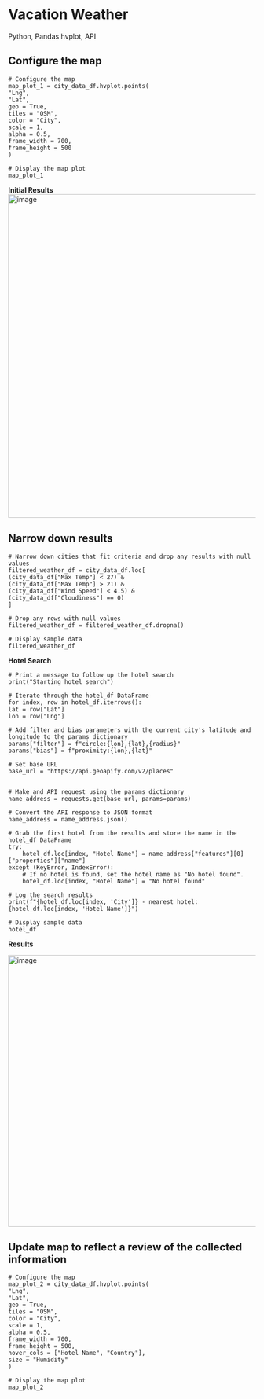 # Vacation Weather
Python, Pandas hvplot, API

## Configure the map    
    # Configure the map
    map_plot_1 = city_data_df.hvplot.points(
    "Lng",
    "Lat",
    geo = True,
    tiles = "OSM",
    color = "City",
    scale = 1,
    alpha = 0.5,
    frame_width = 700,
    frame_height = 500    
    )

    # Display the map plot
    map_plot_1

**Initial Results**  
<img width="659" alt="image" src="https://github.com/SavannahWithAnH/VacationWeather_APIs/assets/126124356/a2b90e42-a1fe-43eb-8fa2-53d3549253c9">   

## Narrow down results   
    # Narrow down cities that fit criteria and drop any results with null values
    filtered_weather_df = city_data_df.loc[
    (city_data_df["Max Temp"] < 27) &
    (city_data_df["Max Temp"] > 21) &
    (city_data_df["Wind Speed"] < 4.5) &
    (city_data_df["Cloudiness"] == 0)
    ]

    # Drop any rows with null values
    filtered_weather_df = filtered_weather_df.dropna()

    # Display sample data
    filtered_weather_df  

**Hotel Search**       

    # Print a message to follow up the hotel search
    print("Starting hotel search")

    # Iterate through the hotel_df DataFrame
    for index, row in hotel_df.iterrows():
    lat = row["Lat"]
    lon = row["Lng"]
    
    # Add filter and bias parameters with the current city's latitude and longitude to the params dictionary
    params["filter"] = f"circle:{lon},{lat},{radius}"
    params["bias"] = f"proximity:{lon},{lat}"
    
    # Set base URL
    base_url = "https://api.geoapify.com/v2/places"


    # Make and API request using the params dictionary
    name_address = requests.get(base_url, params=params)
    
    # Convert the API response to JSON format
    name_address = name_address.json()  
    
    # Grab the first hotel from the results and store the name in the hotel_df DataFrame
    try:
        hotel_df.loc[index, "Hotel Name"] = name_address["features"][0]["properties"]["name"]
    except (KeyError, IndexError):
        # If no hotel is found, set the hotel name as "No hotel found".
        hotel_df.loc[index, "Hotel Name"] = "No hotel found"
        
    # Log the search results
    print(f"{hotel_df.loc[index, 'City']} - nearest hotel: {hotel_df.loc[index, 'Hotel Name']}")

    # Display sample data
    hotel_df  


**Results**  
  
<img width="553" alt="image" src="https://github.com/SavannahWithAnH/VacationWeather_APIs/assets/126124356/1f9a0028-d861-4bd3-bdf8-4cdd593b4063">  

## Update map to reflect a review of the collected information
    # Configure the map
    map_plot_2 = city_data_df.hvplot.points(
    "Lng",
    "Lat",
    geo = True,
    tiles = "OSM",
    color = "City",
    scale = 1,
    alpha = 0.5,
    frame_width = 700,
    frame_height = 500,
    hover_cols = ["Hotel Name", "Country"],
    size = "Humidity"    
    )

    # Display the map plot
    map_plot_2
